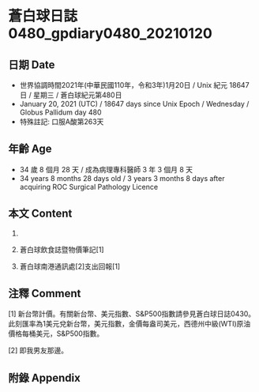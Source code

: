 [_metadata_:encoding]: - "utf-8"
[_metadata_:language]: - "zh-Hant-TW"
[_metadata_:fileformat]: - "markdown"
[_metadata_:MIME_type]: - "text/plain"
[_metadata_:markdown_version]: - "commonmark version 0.29"
[_metadata_:markdown_spec]: - "https://spec.commonmark.org/0.29/"

# 蒼白球日誌0480_gpdiary0480_20210120 #

## 日期 Date ##

* 世界協調時間2021年(中華民國110年，令和3年)1月20日 / Unix 紀元 18647 日 / 星期三 / 蒼白球紀元第480日
* January 20, 2021 (UTC) / 18647 days since Unix Epoch / Wednesday / Globus Pallidum day 480
* 特殊註記: 口服A酸第263天

## 年齡 Age ##

* 34 歲 8 個月 28 天 / 成為病理專科醫師 3 年 3 個月 8 天
* 34 years 8 months 28 days old / 3 years 3 months 8 days after acquiring ROC Surgical Pathology Licence

## 本文 Content ##

1. 

    
2. 蒼白球飲食誌暨物價筆記[1]

    
3. 蒼白球南港通訊處[2]支出回報[1]

    

## 注釋 Comment ##

[1] 新台幣計價。有關新台幣、美元指數、S&P500指數請參見蒼白球日誌0430。此刻匯率為1美元兌新台幣，美元指數，金價每盎司美元，西德州中級(WTI)原油價格每桶美元，S&P500指數。


[2] 即我男友那邊。



## 附錄 Appendix ##

